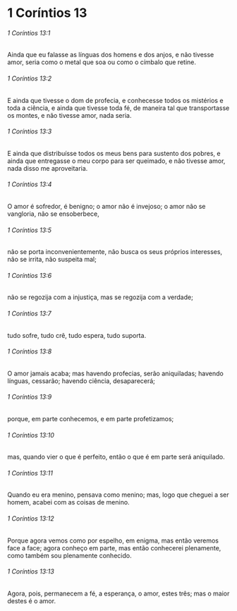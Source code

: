 # 1 Coríntios 13

###### 1 Coríntios 13:1

Ainda que eu falasse as línguas dos homens e dos anjos, e não tivesse amor, seria como o metal que soa ou como o címbalo que retine.

###### 1 Coríntios 13:2

E ainda que tivesse o dom de profecia, e conhecesse todos os mistérios e toda a ciência, e ainda que tivesse toda fé, de maneira tal que transportasse os montes, e não tivesse amor, nada seria.

###### 1 Coríntios 13:3

E ainda que distribuísse todos os meus bens para sustento dos pobres, e ainda que entregasse o meu corpo para ser queimado, e não tivesse amor, nada disso me aproveitaria.

###### 1 Coríntios 13:4

O amor é sofredor, é benigno; o amor não é invejoso; o amor não se vangloria, não se ensoberbece,

###### 1 Coríntios 13:5

não se porta inconvenientemente, não busca os seus próprios interesses, não se irrita, não suspeita mal;

###### 1 Coríntios 13:6

não se regozija com a injustiça, mas se regozija com a verdade;

###### 1 Coríntios 13:7

tudo sofre, tudo crê, tudo espera, tudo suporta.

###### 1 Coríntios 13:8

O amor jamais acaba; mas havendo profecias, serão aniquiladas; havendo línguas, cessarão; havendo ciência, desaparecerá;

###### 1 Coríntios 13:9

porque, em parte conhecemos, e em parte profetizamos;

###### 1 Coríntios 13:10

mas, quando vier o que é perfeito, então o que é em parte será aniquilado.

###### 1 Coríntios 13:11

Quando eu era menino, pensava como menino; mas, logo que cheguei a ser homem, acabei com as coisas de menino.

###### 1 Coríntios 13:12

Porque agora vemos como por espelho, em enigma, mas então veremos face a face; agora conheço em parte, mas então conhecerei plenamente, como também sou plenamente conhecido.

###### 1 Coríntios 13:13

Agora, pois, permanecem a fé, a esperança, o amor, estes três; mas o maior destes é o amor.

